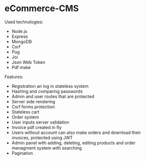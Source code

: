 # eCommerce-CMS

Used technologies:
  - Node.js
  - Express
  - MongoDB
  - Csrf
  - Pug
  - Joi
  - Json Web Token  
  - Pdf make
  
Features:
  - Registration an log in stateless system
  - Hashing and comparing passwords
  - Admin and user routes that are protected
  - Server side rendering
  - Csrf forms protection
  - Stateless cart
  - Order system
  - User inputs server validation
  - Invoice pdf created in fly
  - Users without account can also make orders and download their invoices, protected using JWT
  - Admin panel with adding, deleting, editing products and order menagment system with searching
  - Pagination

